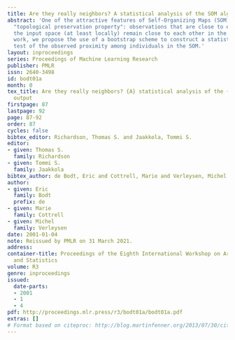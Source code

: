 ```yaml
---
title: Are they really neighbors? A statistical analysis of the SOM algorithm output
abstract: 'One of the attractive features of Self-Organizing Maps (SOM) is the so-called
  "topological preservation property": observations that are close to each other in
  the input space (at least locally) remain close to each other in the SOM. In this
  work, we propose the use of a bootstrap scheme to construct a statistical significance
  test of the observed proximity among individuals in the SOM.'
layout: inproceedings
series: Proceedings of Machine Learning Research
publisher: PMLR
issn: 2640-3498
id: bodt01a
month: 0
tex_title: Are they really neighbors? {A} statistical analysis of the {SOM} algorithm
  output
firstpage: 87
lastpage: 92
page: 87-92
order: 87
cycles: false
bibtex_editor: Richardson, Thomas S. and Jaakkola, Tommi S.
editor:
- given: Thomas S.
  family: Richardson
- given: Tommi S.
  family: Jaakkola
bibtex_author: de Bodt, Eric and Cottrell, Marie and Verleysen, Michel
author:
- given: Eric
  family: Bodt
  prefix: de
- given: Marie
  family: Cottrell
- given: Michel
  family: Verleysen
date: 2001-01-04
note: Reissued by PMLR on 31 March 2021.
address:
container-title: Proceedings of the Eighth International Workshop on Artificial Intelligence
  and Statistics
volume: R3
genre: inproceedings
issued:
  date-parts:
  - 2001
  - 1
  - 4
pdf: http://proceedings.mlr.press/r3/bodt01a/bodt01a.pdf
extras: []
# Format based on citeproc: http://blog.martinfenner.org/2013/07/30/citeproc-yaml-for-bibliographies/
---
```

